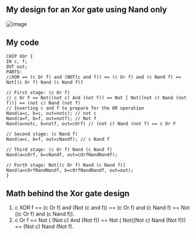 ## My design for an Xor gate using Nand only

![image](https://github.com/marouene-djabbar/HDL-Programming-Language/assets/165311266/cbc5f1e7-07d6-439d-933d-4256685f3773)

## My code

    CHIP XOr {
    IN c, f;
    OUT out;
    PARTS:    
    //XOR == (c Or f) and (NOT(c and f)) == (c Or f) and (c Nand f) == Not[(c Or f) Nand (c Nand f)]

    // First stage: (c Or f)
    // c Or F == Not((not c) And (not f)) == Not [ Not((not c) Nand (not f))] == (not c) Nand (not f)
    // Inverting c and f to prepare for the OR operation
    Nand(a=c, b=c, out=notc); // not c
    Nand(a=f, b=f, out=notf); // Not f
    Nand(a=notc, b=notf, out=cOrf) // (not c) Nand (not f) == c Or F
    
    // Second stage: (c Nand f)
    Nand(a=c, b=f, out=cNandf); // c Nand f
    
    // Third stage: (c Or f) Nand (c Nand f)
    Nand(a=cOrf, b=cNandf, out=cOrfNandNandf);
    
    // Forth stage: Not[(c Or f) Nand (c Nand f)]
    Nand(a=cOrfNandNandf, b=cOrfNandNandf, out=out);
    }


## Math behind the Xor gate design

1. c XOR f == (c Or f) and (Not (c and f)) == (c Or f) and (c Nand f) == Not ((c Or f) and (c Nand f)).
2. c Or f == Not ( (Not c) And (Not f)) == Not ( Not((Not c) Nand (Not f))) == (Not c) Nand (Not f).
